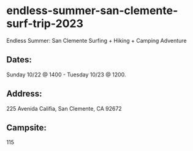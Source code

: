 # endless-summer-san-clemente-surf-trip-2023
Endless Summer: San Clemente Surfing + Hiking + Camping Adventure

## Dates: 
Sunday 10/22 @ 1400 - Tuesday 10/23 @ 1200. 

## Address: 
225 Avenida Califia,
San Clemente, CA 92672

## Campsite: 
115

